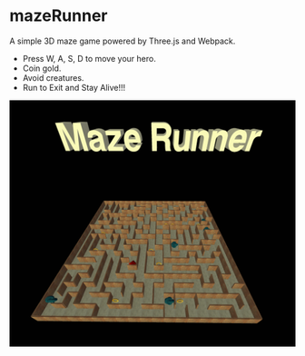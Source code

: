 # mazeRunner
A simple 3D maze game powered by Three.js and Webpack.

- Press W, A, S, D to move your hero.
- Coin gold.
- Avoid creatures.
- Run to Exit and Stay Alive!!!

![screenshot](screenshot.png)

